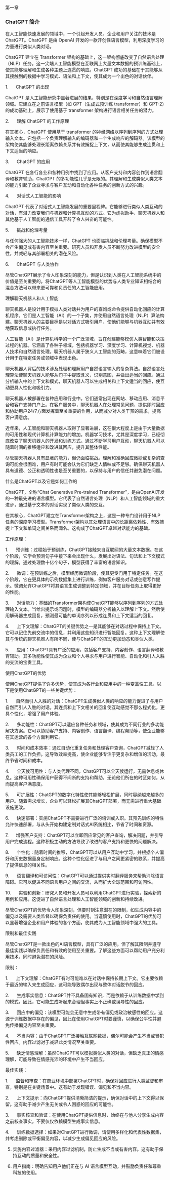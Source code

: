 第一章

### ChatGPT 简介

在人工智能快速发展的领域中，一个引起开发人员、企业和用户关注的技术是 ChatGPT。ChatGPT 是由 OpenAI 开发的一款开创性语言模型，利用深度学习的力量进行类似人类对话。

ChatGPT 建立在 Transformer 架构的基础上，这一架构彻底改变了自然语言处理（NLP）任务。这一尖端人工智能模型在互联网上大量文本数据的预训练基础上，使其能够理解和生成各种主题上连贯的响应。ChatGPT 成功的基础在于其能够从其接触到的数据中学习模式、语法和上下文，使其成为一个出色的对话伙伴。

1.      ChatGPT 的出现

ChatGPT 是人工智能研究中显著进展的结果，特别是在深度学习和自然语言理解领域。它建立在之前语言模型（如 GPT（生成式预训练 transformer）和 GPT-2）的成功基础上，展示了使用基于 transformer 架构进行语言相关任务的潜力。

2.      理解 ChatGPT 的工作原理

在其核心，ChatGPT 使用基于 transformer 的神经网络以序列到序列的方式处理输入文本。它包括一个负责理解输入的编码器和一个生成响应的解码器。该模型的架构使其能够处理长距离依赖关系并有效捕捉上下文，从而使其能够生成连贯和上下文适当的响应。

3.      ChatGPT 的应用

ChatGPT 在各行各业和各种用例中找到了应用。从客户支持和内容创作到语言翻译和教育辅助，ChatGPT 的多功能性几乎是无限的。其理解和生成类似人类文本的能力引起了企业寻求与客户互动和自动化各种任务的创新方式的兴趣。

4.      对话式人工智能的影响

ChatGPT 代表了对话式人工智能发展的重要里程碑。它能够进行类似人类互动的对话，有潜力改变我们与机器和计算机互动的方式。它为虚拟助手、聊天机器人和其他基于人工智能的通信工具开辟了令人兴奋的可能性。

5.      挑战和伦理考量

与任何强大的人工智能技术一样，ChatGPT 也面临挑战和伦理考量。确保模型不会产生偏见或有害内容至关重要。研究人员和开发人员不断努力改进模型的安全性，并减轻与其部署相关的潜在风险。

6.      ChatGPT 与人类协作

尽管ChatGPT展示了令人印象深刻的能力，但是认识到人类在人工智能系统中的价值是至关重要的。将ChatGPT等人工智能模型的优势与人类专业知识相结合的混合方法可以带来更可靠和负责任的人工智能应用。

理解聊天机器人和人工智能

聊天机器人是设计用于模拟人类对话并为用户的查询或命令提供自动化回应的计算机程序。它们是人工智能（AI）的一个子集，并使用自然语言处理（NLP）算法构建。聊天机器人的主要目标是以对话方式吸引用户，使他们能够与机器互动并有效地获取信息或执行任务。

人工智能（AI）是计算机科学的一个广泛领域，旨在创建能够模仿人类智能和决策过程的机器。它涵盖了各种子领域，包括机器学习、深度学习、计算机视觉、机器人技术和自然语言处理。聊天机器人属于狭义人工智能的范畴，这意味着它们被设计用于在特定任务或领域中表现出色。

聊天机器人背后的技术涉及处理和理解用户自然语言输入的复杂算法。自然语言处理算法使聊天机器人能够从句子中提取含义，识别意图，并做出适当的回应。通过分析输入中的上下文和模式，聊天机器人可以生成相关和上下文适当的回应，使互动更具人性化和吸引力。

聊天机器人被部署在各种应用和行业中。它们通常出现在网站、移动应用、消息平台和客户支持门户上。在客户服务中，聊天机器人在处理常见问题、提供即时回应和协助用户24/7方面发挥着至关重要的作用，从而减少对人类干预的需求，提高客户满意度。

近年来，人工智能和聊天机器人取得了显著进展，这在很大程度上是由于大量数据的可用性和现代计算机计算能力的增加。机器学习技术，尤其是深度学习，已经彻底改变了聊天机器人的开发和训练方式。通过不断学习用户互动，聊天机器人可以随着时间的推移适应和改进其回应，提升其整体性能。

尽管聊天机器人具有显著的能力，但仍面临挑战。理解和准确回应微妙或复杂的查询可能会很困难，用户有时可能会认为它们缺乏人情味或不足够。确保聊天机器人具有道德、公正和透明性也是至关重要的，以保持与用户的信任并避免潜在问题。

什么是ChatGPT以及它是如何工作的

ChatGPT，全称“Chat Generative Pre-trained Transformer”，是由OpenAI开发的一种最先进的语言模型。它代表了自然语言处理（NLP）和人工智能领域的重大进步，通过基于文本的对话实现了类似人类的交互。

在其核心，ChatGPT建立在Transformer架构之上，这是一种专门设计用于NLP任务的深度学习模型。Transformer架构以其处理语言中的长距离依赖性、有效捕捉上下文和单词之间关系而闻名。这构成了ChatGPT卓越对话能力的基础。

工作原理：

1.      预训练：过程始于预训练，ChatGPT接触来自互联网的大量文本数据。在这个阶段，它学会预测句子中接下来会出现什么，发展出对语法、句法和上下文模式的理解。通过处理数十亿个句子，模型获得了丰富的语言知识。

2.      微调：在预训练之后，模型经历微调阶段，使其更专门用于特定任务。在这个阶段，它在更具体的示例数据集上进行训练，例如客户服务对话或创意写作提示。微调允许ChatGPT将其语言生成调整到特定领域，并在目标任务上取得更好的性能。

3.      对话能力：基础的Transformer架构使ChatGPT能够以序列到序列的方式处理输入文本。当给出提示或问题时，模型的编码器分析输入以理解上下文。然后使用解码器生成回复，预测最可能的单词序列以形成连贯和上下文适当的回复。

4.      上下文理解：ChatGPT的关键优势之一是其能够在对话过程中保持上下文。它可以记住先前交流中的信息，并利用这些知识进行智能回复。这种上下文理解使其与传统的聊天机器人有所不同，使与ChatGPT的互动更加动态和类似人类。

5.      应用：ChatGPT具有广泛的应用，包括客户支持、内容创作、语言翻译和教育辅助。其多功能性使其成为企业和个人寻求与用户进行智能、自动化和引人入胜的交流的宝贵工具。

使用ChatGPT的优势

使用ChatGPT提供了许多优势，使其成为各行业和应用中的一种变革性工具。以下是使用ChatGPT的一些关键优势：

1.      自然而引人入胜的对话：ChatGPT生成类似人类的响应的能力促进了与用户自然而引人入胜的对话。其连贯和上下文相关的回复使互动感觉不那么程式化，更具个性化，增强了用户体验。

2.      多功能性：ChatGPT可以适应各种任务和领域，使其成为不同行业的多功能解决方案。它可以协助客户支持、内容创作、语言翻译、编程帮助等，使企业能够在其运营的各个方面利用它。

3.      时间和成本效率：通过自动化重复任务和处理客户查询，ChatGPT减轻了人类员工的工作负担。这导致效率提高，使企业能够专注于更复杂和增值的活动，最终节省时间和成本。

4.      全天候可用性：与人类代理不同，ChatGPT可以全天候运行，无需休息或休息。这种可用性确保用户获得不间断的支持和帮助，无论他们所在的时区如何，从而提高客户满意度。

5.      可扩展性：ChatGPT的数字化特性使其能够轻松扩展，同时容纳越来越多的用户。随着需求增长，企业可以轻松扩展其ChatGPT部署，而无需进行重大基础设施更改。

6.      快速部署：实施ChatGPT不需要进行广泛的培训或入职。其预先训练的特性允许快速部署，与从头开始构建定制对话式AI系统相比，节省了时间和资源。

7.      增强客户支持：ChatGPT可以立即回应常见的客户查询，解决问题，并引导用户完成流程。这种积极主动的方法导致了改进的客户支持和更快的问题解决。

8.      个性化：随着时间的推移，ChatGPT可以从用户互动中学习，并根据个人偏好和历史数据量身定制响应。这种个性化促进了与用户之间更紧密的联系，并提高了提供信息的相关性。

9.      语言翻译和可访问性：ChatGPT可以通过提供实时翻译服务来帮助消除语言障碍。它可以促进不同语言用户之间的交流，从而扩大全球范围和可访问性。

10.      实验和创新：研究人员和开发人员可以利用ChatGPT进行实验，探索新的用例和应用。这促进了自然语言处理和人工智能领域的创新和持续改进。

尽管ChatGPT的优势令人印象深刻，但要时刻注意潜在的限制，如生成内容中的偏见以及需要人类监督以确保负责任的使用。当谨慎使用时，ChatGPT的优势可以显著增强企业和用户体验的各个方面，使其成为人工智能领域中强大的工具。

限制和最佳实践

尽管ChatGPT是一款出色的AI语言模型，具有广泛的应用，但了解其限制并遵守最佳实践以确保负责任和有效的使用至关重要。了解这些方面可以帮助用户充分利用技术，同时避免潜在的风险。

限制：

1.      上下文理解：ChatGPT有时可能难以在对话中保持长期上下文。它主要依赖于最近的输入来生成回应，这可能导致偶尔出现与整体对话脱节的回应。

2.      生成事实信息：ChatGPT并不具备固有知识，而是依赖于从训练数据中学到的模式。因此，它可能生成听起来合理但事实上不正确或误导性的回应。

3.      回应中的偏见：该模型可能会无意中生成带有偏见或政治敏感性的回应。这源于训练数据中存在的偏见，因此在使用ChatGPT时要谨慎，以确保公平性并避免传播偏见内容至关重要。

4.      不当内容：由于ChatGPT广泛接触互联网数据，偶尔可能会产生不当或冒犯性回应。内容过滤对于减轻此类情况至关重要。

5.      缺乏情感理解：虽然ChatGPT可以模拟类似人类的对话，但缺乏真正的情感理解，可能导致在情感充沛的环境中产生不当回应。

最佳实践：

1.      监督和审查：在商业环境中部署ChatGPT时，确保对回应进行人类监督和审查，特别是在关键场景中。这有助于发现错误、偏见和不当内容。

2.      上下文提示：向ChatGPT提供清晰简洁的提示，确保对话中的上下文得以保留。这有助于减少产生无关或令人困惑的回应的可能性。

3.      事实核查和验证：在使用ChatGPT提供信息时，始终在与他人分享生成内容之前核查事实。不要仅仅依赖模型生成事实信息。

4.      训练数据选择：如果对ChatGPT进行微调，请使用多样化和代表性数据集，并考虑删除或平衡偏见内容，以减少生成偏见回应的风险。

5. 实施内容过滤器：采用内容过滤机制，防止生成不当或有害内容。这有助于保持互动的质量和安全性。

6. 用户指南：明确告知用户他们正在与 AI 语言模型互动，并鼓励负责任和尊重科技的使用。

